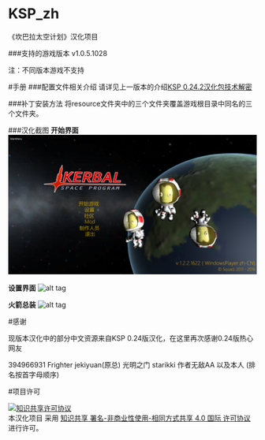 # KSP_zh
《坎巴拉太空计划》汉化项目

###支持的游戏版本
v1.0.5.1028

注：不同版本游戏不支持

#手册
###配置文件相关介绍
请详见上一版本的介绍[KSP 0.24.2汉化包技术解密](http://bbs.deeptimes.org/forum.php?mod=viewthread&tid=2137227&extra=page%3D2)

###补丁安装方法
将resource文件夹中的三个文件夹覆盖游戏根目录中同名的三个文件夹。

###汉化截图
**开始界面**
![alt tag](https://github.com/TimChen44/KSP_zh/blob/master/doc/screenshot2.png)

**设置界面**
![alt tag](https://github.com/TimChen44/KSP_zh/blob/master/doc/screenshot3.png)

**火箭总装**
![alt tag](https://github.com/TimChen44/KSP_zh/blob/master/doc/screenshot4.png)

#感谢

现版本汉化中的部分中文资源来自KSP 0.24版汉化，在这里再次感谢0.24版热心网友

394966931 Frighter jekiyuan(原总) 光明之门 starikki 作者无敌AA 以及本人 (排名按首字母顺序)

#项目许可

<a rel="license" href="http://creativecommons.org/licenses/by-nc-sa/4.0/"><img alt="知识共享许可协议" style="border-width:0" src="https://i.creativecommons.org/l/by-nc-sa/4.0/88x31.png" /></a><br />本汉化项目 采用 <a rel="license" href="http://creativecommons.org/licenses/by-nc-sa/4.0/">知识共享 署名-非商业性使用-相同方式共享 4.0 国际 许可协议</a>进行许可。
